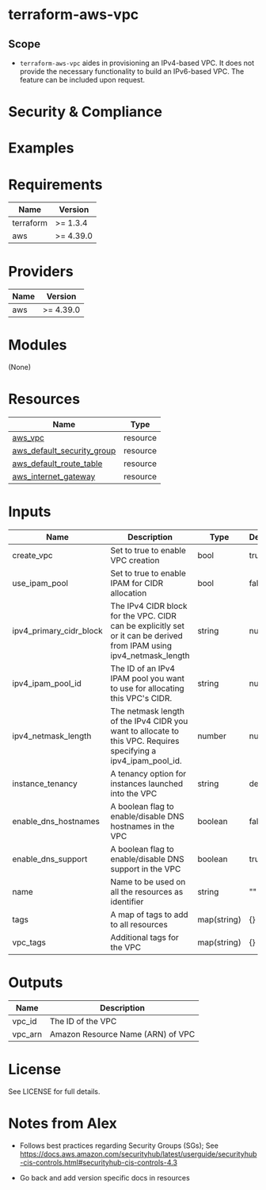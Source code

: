 # terraform-aws-vpc

## Scope
- `terraform-aws-vpc` aides in provisioning an IPv4-based VPC. It does not provide the necessary functionality to build an IPv6-based VPC. The feature can be included upon request.

# Security & Compliance

# Examples

# Requirements

| Name | Version |
| - | - |
| terraform | >= 1.3.4 |
| aws | >= 4.39.0 |

# Providers

| Name | Version |
| - | - |
| aws | >= 4.39.0 |


# Modules
(None)

# Resources

| Name | Type |
| - | - |
| [aws_vpc](https://registry.terraform.io/providers/hashicorp/aws/latest/docs/resources/vpc) | resource |
| [aws_default_security_group](https://registry.terraform.io/providers/hashicorp/aws/latest/docs/resources/default_security_group) | resource |
| [aws_default_route_table](https://registry.terraform.io/providers/hashicorp/aws/latest/docs/resources/default_route_table) | resource |
| [aws_internet_gateway](https://registry.terraform.io/providers/hashicorp/aws/latest/docs/resources/internet_gateway) | resource |

# Inputs
| Name | Description | Type | Default | Required |
| - | - | - | - | - |
| create_vpc | Set to true to enable VPC creation | bool | true | no |
| use_ipam_pool | Set to true to enable IPAM for CIDR allocation | bool | false | no |
| ipv4_primary_cidr_block | The IPv4 CIDR block for the VPC. CIDR can be explicitly set or it can be derived from IPAM using ipv4_netmask_length | string | null | no |
| ipv4_ipam_pool_id | The ID of an IPv4 IPAM pool you want to use for allocating this VPC's CIDR. | string | null | no |
| ipv4_netmask_length | The netmask length of the IPv4 CIDR you want to allocate to this VPC. Requires specifying a ipv4_ipam_pool_id. | number | null | no |
| instance_tenancy | A tenancy option for instances launched into the VPC | string | default | no |
| enable_dns_hostnames | A boolean flag to enable/disable DNS hostnames in the VPC | boolean | false | no |
| enable_dns_support | A boolean flag to enable/disable DNS support in the VPC | boolean | true | no |
| name | Name to be used on all the resources as identifier | string | "" | no |
| tags | A map of tags to add to all resources | map(string) | {} | no |
| vpc_tags | Additional tags for the VPC | map(string) | {} | no |

# Outputs
| Name | Description |
| - | - |
| vpc_id | The ID of the VPC |
| vpc_arn | Amazon Resource Name (ARN) of VPC |

# License
See LICENSE for full details. 

# Notes from Alex
- Follows best practices regarding Security Groups (SGs); See https://docs.aws.amazon.com/securityhub/latest/userguide/securityhub-cis-controls.html#securityhub-cis-controls-4.3

- Go back and add version specific docs in resources

